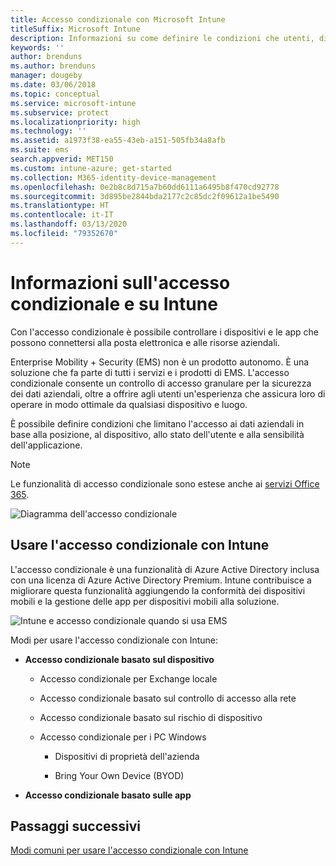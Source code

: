 ```yaml
---
title: Accesso condizionale con Microsoft Intune
titleSuffix: Microsoft Intune
description: Informazioni su come definire le condizioni che utenti, dispositivi e app devono soddisfare per accedere alle risorse aziendali in Microsoft Intune.
keywords: ''
author: brenduns
ms.author: brenduns
manager: dougeby
ms.date: 03/06/2018
ms.topic: conceptual
ms.service: microsoft-intune
ms.subservice: protect
ms.localizationpriority: high
ms.technology: ''
ms.assetid: a1973f38-ea55-43eb-a151-505fb34a8afb
ms.suite: ems
search.appverid: MET150
ms.custom: intune-azure; get-started
ms.collection: M365-identity-device-management
ms.openlocfilehash: 0e2b8c8d715a7b60dd6111a6495b8f470cd92778
ms.sourcegitcommit: 3d895be2844bda2177c2c85dc2f09612a1be5490
ms.translationtype: HT
ms.contentlocale: it-IT
ms.lasthandoff: 03/13/2020
ms.locfileid: "79352670"
---
```

# <a name="learn-about-conditional-access-and-intune"></a>Informazioni sull'accesso condizionale e su Intune

Con l'accesso condizionale è possibile controllare i dispositivi e le app che possono connettersi alla posta elettronica e alle risorse aziendali. 

Enterprise Mobility + Security (EMS) non è un prodotto autonomo. È una soluzione che fa parte di tutti i servizi e i prodotti di EMS. L'accesso condizionale consente un controllo di accesso granulare per la sicurezza dei dati aziendali, oltre a offrire agli utenti un'esperienza che assicura loro di operare in modo ottimale da qualsiasi dispositivo e luogo.

È possibile definire condizioni che limitano l'accesso ai dati aziendali in base alla posizione, al dispositivo, allo stato dell'utente e alla sensibilità dell'applicazione.

> [!NOTE]
> Le funzionalità di accesso condizionale sono estese anche ai [servizi Office 365](https://docs.microsoft.com/office365/enterprise/office-365-client-support-conditional-access).

![Diagramma dell'accesso condizionale](./media/conditional-access/ca-diagram-1.png)

## <a name="use-conditional-access-with-intune"></a>Usare l'accesso condizionale con Intune

L'accesso condizionale è una funzionalità di Azure Active Directory inclusa con una licenza di Azure Active Directory Premium. Intune contribuisce a migliorare questa funzionalità aggiungendo la conformità dei dispositivi mobili e la gestione delle app per dispositivi mobili alla soluzione. 

![Intune e accesso condizionale quando si usa EMS](./media/conditional-access/intune-with-ca-1.png)

Modi per usare l'accesso condizionale con Intune:

- **Accesso condizionale basato sul dispositivo**

  - Accesso condizionale per Exchange locale

  - Accesso condizionale basato sul controllo di accesso alla rete

  - Accesso condizionale basato sul rischio di dispositivo

  - Accesso condizionale per i PC Windows

    - Dispositivi di proprietà dell'azienda

    - Bring Your Own Device (BYOD)

- **Accesso condizionale basato sulle app**

## <a name="next-steps"></a>Passaggi successivi

[Modi comuni per usare l'accesso condizionale con Intune](conditional-access-intune-common-ways-use.md)
